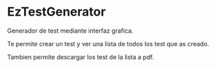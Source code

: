 # EzTestGenerator
Generador de test mediante interfaz grafica.

Te permite crear un test y ver una lista de todos los test que as creado.

Tambien permite descargar los test de la lista a pdf.
